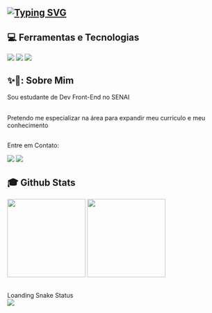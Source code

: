 ## <a href="https://git.io/typing-svg"><img src="https://readme-typing-svg.herokuapp.com?font=Fira+Code&pause=1000&color=6A1BC5&center=falso&vCenter=falso&repeat=verdadeiro&random=falso&width=435&lines=Sejam+bem+vindos+%3C3" alt="Typing SVG" /></a>

## 💻 Ferramentas e Tecnologias
<div>
  <img src="https://img.shields.io/badge/HTML5-55069e?style=for-the-badge&logo=html5&logoColor=white" target="_blank"></a>
  <img src="https://img.shields.io/badge/CSS3-15069e?style=for-the-badge&logo=css3&logoColor=white" target="_blank"></a>
  <img src="https://img.shields.io/badge/Github-55069e?style=for-the-badge&logo=github&logoColor=white" target="_blank"></a>

</div>
  
 ## 
## ✨💙: Sobre Mim


<div>
  <p>Sou estudante de Dev Front-End no SENAI</p>
</div>

<br> 
Pretendo me especializar na área para expandir meu curriculo e meu conhecimento<br>

  ## 
  Entre em Contato:
  <div>
  <a href="https://www.instagram.com/_may_moon__/" target="_blank"><img src="https://img.shields.io/badge/-Instagram-%23E4405F?style=for-the-badge&logo=instagram&logoColor=white" target="_blank"></a>
  <a href="#"> <img src="https://img.shields.io/badge/-Gmail-00a368?style=for-the-badge&logo=gmail&logoColor=white" target="_blank"></a>
  </div>
  
 ## 
 ## :mortar_board: Github Stats
<div>
  <a href="https://github.com/maymoon001"></a>
  <img height="180em" src="https://github-readme-stats.vercel.app/api?username=maymoon001&show_icons=true&theme=dracula&include_all_commits=true&count_private=true"/>
  <img height="180em" src="https://github-readme-stats.vercel.app/api/top-langs/?username=maymoon001&layout=compact&langs_count=7&theme=dracula"/>
</div>


##
<div>
Loanding Snake Status
</div>
<div>
  <picture align="center"> 
    <img src="https://github.com/maymoon001/maymoon001/blob/main/snake-svg.svg">
  </picture>
</div>
